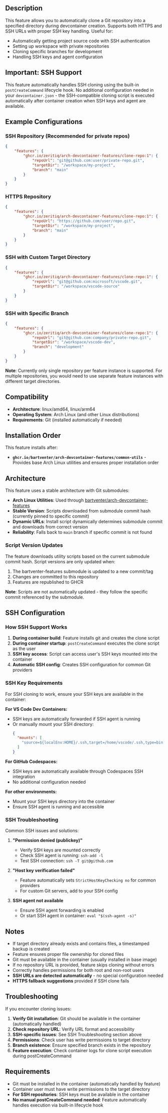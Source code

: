 ## Description

This feature allows you to automatically clone a Git repository into a specified directory during devcontainer creation. Supports both HTTPS and SSH URLs with proper SSH key handling. Useful for:

- Automatically getting project source code with SSH authentication
- Setting up workspace with private repositories
- Cloning specific branches for development
- Handling SSH keys and agent configuration

## Important: SSH Support

This feature automatically handles SSH cloning using the built-in `postCreateCommand` lifecycle hook. No additional configuration needed in your `devcontainer.json` - the SSH-compatible cloning script is executed automatically after container creation when SSH keys and agent are available.

## Example Configurations

### SSH Repository (Recommended for private repos)
```json
{
    "features": {
        "ghcr.io/zeritiq/arch-devcontainer-features/clone-repo:1": {
            "repoUrl": "git@github.com:user/private-repo.git",
            "targetDir": "/workspace/my-project",
            "branch": "main"
        }
    }
}
```

### HTTPS Repository
```json
{
    "features": {
        "ghcr.io/zeritiq/arch-devcontainer-features/clone-repo:1": {
            "repoUrl": "https://github.com/user/repo.git",
            "targetDir": "/workspace/my-project",
            "branch": "main"
        }
    }
}
```

### SSH with Custom Target Directory
```json
{
    "features": {
        "ghcr.io/zeritiq/arch-devcontainer-features/clone-repo:1": {
            "repoUrl": "git@github.com:microsoft/vscode.git",
            "targetDir": "/workspace/vscode-source"
        }
    }
}
```

### SSH with Specific Branch
```json
{
    "features": {
        "ghcr.io/zeritiq/arch-devcontainer-features/clone-repo:1": {
            "repoUrl": "git@github.com:company/private-repo.git",
            "targetDir": "/workspace/vscode-dev",
            "branch": "development"
        }
    }
}
```

**Note**: Currently only single repository per feature instance is supported. For multiple repositories, you would need to use separate feature instances with different target directories.

## Compatibility

- **Architecture**: linux/amd64, linux/arm64
- **Operating System**: Arch Linux (and other Linux distributions)
- **Requirements**: Git (installed automatically if needed)

## Installation Order

This feature installs after:
- **`ghcr.io/bartventer/arch-devcontainer-features/common-utils`** - Provides base Arch Linux utilities and ensures proper installation order

## Architecture

This feature uses a stable architecture with Git submodules:

- **Arch Linux Utilities**: Used through [bartventer/arch-devcontainer-features](https://github.com/bartventer/arch-devcontainer-features)
- **Stable Version**: Scripts downloaded from submodule commit hash (currently pinned to specific commit)
- **Dynamic URLs**: Install script dynamically determines submodule commit and downloads from correct version
- **Reliability**: Falls back to `main` branch if specific commit is not found

### Script Version Updates

The feature downloads utility scripts based on the current submodule commit hash. Script versions are only updated when:
1. The bartventer-features submodule is updated to a new commit/tag
2. Changes are committed to this repository
3. Features are republished to GHCR

**Note**: Scripts are not automatically updated - they follow the specific commit referenced by the submodule.

## SSH Configuration

### How SSH Support Works

1. **During container build**: Feature installs git and creates the clone script
2. **During container startup**: `postCreateCommand` executes the clone script as the user
3. **SSH key access**: Script can access user's SSH keys mounted into the container
4. **Automatic SSH config**: Creates SSH configuration for common Git providers

### SSH Key Requirements

For SSH cloning to work, ensure your SSH keys are available in the container:

**For VS Code Dev Containers:**
- SSH keys are automatically forwarded if SSH agent is running
- Or manually mount your SSH directory:
  ```json
  {
    "mounts": [
      "source=${localEnv:HOME}/.ssh,target=/home/vscode/.ssh,type=bind,consistency=cached"
    ]
  }
  ```

**For GitHub Codespaces:**
- SSH keys are automatically available through Codespaces SSH integration
- No additional configuration needed

**For other environments:**
- Mount your SSH keys directory into the container
- Ensure SSH agent is running and accessible

### SSH Troubleshooting

Common SSH issues and solutions:

1. **"Permission denied (publickey)"**
   - Verify SSH keys are mounted correctly
   - Check SSH agent is running: `ssh-add -l`
   - Test SSH connection: `ssh -T git@github.com`

2. **"Host key verification failed"**
   - Feature automatically sets `StrictHostKeyChecking no` for common providers
   - For custom Git servers, add to your SSH config

3. **SSH agent not available**
   - Ensure SSH agent forwarding is enabled
   - Or start SSH agent in container: `eval "$(ssh-agent -s)"`

## Notes

- If target directory already exists and contains files, a timestamped backup is created
- Feature ensures proper file ownership for cloned files
- Git must be available in the container (usually installed in base image)
- If no repository URL is provided, feature skips cloning without errors
- Correctly handles permissions for both root and non-root users
- **SSH URLs are detected automatically** - no special configuration needed
- **HTTPS fallback suggestions** provided if SSH clone fails

## Troubleshooting

If you encounter cloning issues:

1. **Verify Git installation**: Git should be available in the container (automatically handled)
2. **Check repository URL**: Verify URL format and accessibility
3. **SSH-specific issues**: See SSH Troubleshooting section above
4. **Permissions**: Check user has write permissions to target directory
5. **Branch existence**: Ensure specified branch exists in the repository
6. **Feature execution**: Check container logs for clone script execution during postCreateCommand

## Requirements

- Git must be installed in the container (automatically handled by feature)
- Container user must have write permissions to the target directory
- **For SSH repositories**: SSH keys must be available in the container
- **No manual postCreateCommand needed**: Feature automatically handles execution via built-in lifecycle hook
